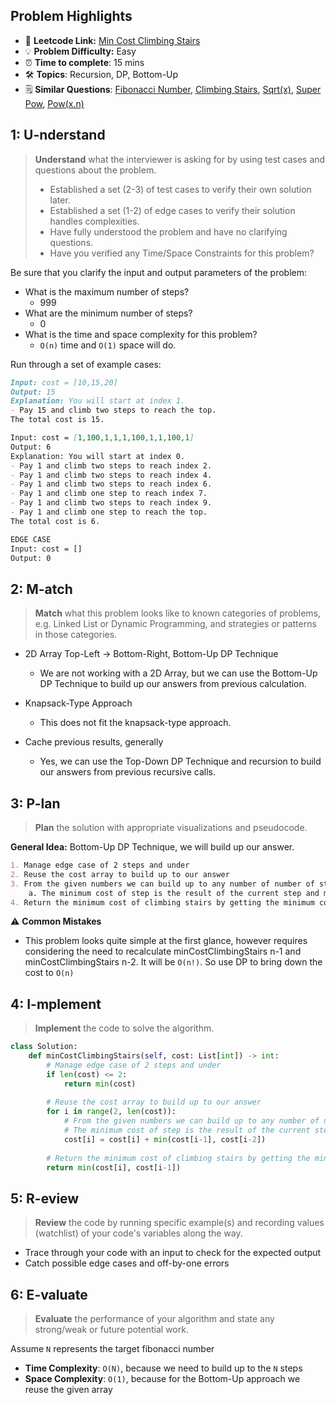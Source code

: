 ## Problem Highlights

* 🔗 **Leetcode Link:** [Min Cost Climbing Stairs](https://leetcode.com/problems/min-cost-climbing-stairs/)
* 💡 **Problem Difficulty:** Easy
* ⏰ **Time to complete**: 15 mins
* 🛠️ **Topics**: Recursion, DP, Bottom-Up
* 🗒️ **Similar Questions**: [Fibonacci Number](https://leetcode.com/problems/fibonacci-number/), [Climbing Stairs](https://leetcode.com/problems/climbing-stairs/), [Sqrt(x)](https://leetcode.com/problems/sqrtx/), [Super Pow](https://leetcode.com/problems/super-pow/),  [Pow(x.n)](https://leetcode.com/problems/powx-n/)
    
## 1: U-nderstand
 
> **Understand** what the interviewer is asking for by using test cases and questions about the problem.
> 
> - Established a set (2-3) of test cases to verify their own solution later.
> - Established a set (1-2) of edge cases to verify their solution handles complexities.
> - Have fully understood the problem and have no clarifying questions.
> - Have you verified any Time/Space Constraints for this problem?

Be sure that you clarify the input and output parameters of the problem:

- What is the maximum number of steps?
    - 999
- What are the minimum number of steps?
    - 0
- What is the time and space complexity for this problem?
    - `O(n)` time and `O(1)` space will do. 


Run through a set of example cases:

```markdown
Input: cost = [10,15,20]
Output: 15
Explanation: You will start at index 1.
- Pay 15 and climb two steps to reach the top.
The total cost is 15.

Input: cost = [1,100,1,1,1,100,1,1,100,1]
Output: 6
Explanation: You will start at index 0.
- Pay 1 and climb two steps to reach index 2.
- Pay 1 and climb two steps to reach index 4.
- Pay 1 and climb two steps to reach index 6.
- Pay 1 and climb one step to reach index 7.
- Pay 1 and climb two steps to reach index 9.
- Pay 1 and climb one step to reach the top.
The total cost is 6.

EDGE CASE 
Input: cost = []
Output: 0
```   
    
## 2: M-atch

> **Match**  what this problem looks like to known categories of problems, e.g. Linked List or Dynamic Programming, and strategies or patterns in those categories.

- 2D Array Top-Left -> Bottom-Right, Bottom-Up DP Technique
    - We are not working with a 2D Array, but we can use the Bottom-Up DP Technique to build up our answers from previous calculation.
    
- Knapsack-Type Approach
    - This does not fit the knapsack-type approach.

- Cache previous results, generally
    - Yes, we can use the Top-Down DP Technique and recursion to build our answers from previous recursive calls.


## 3: P-lan

> **Plan** the solution with appropriate visualizations and pseudocode.

**General Idea:** Bottom-Up DP Technique, we will build up our answer. 

```markdown
1. Manage edge case of 2 steps and under
2. Reuse the cost array to build up to our answer
3. From the given numbers we can build up to any number of number of steps.
    a. The minimum cost of step is the result of the current step and minimum between two previous steps
4. Return the minimum cost of climbing stairs by getting the minimum cost of last two steps
```

⚠️ **Common Mistakes**

* This problem looks quite simple at the first glance, however requires considering the need to recalculate minCostClimbingStairs n-1 and minCostClimbingStairs n-2. It will be `O(n!)`. So use DP to bring down the cost to `O(n)`

## 4: I-mplement

> **Implement** the code to solve the algorithm.

```python
class Solution:
    def minCostClimbingStairs(self, cost: List[int]) -> int:
        # Manage edge case of 2 steps and under
        if len(cost) <= 2:
            return min(cost)
        
        # Reuse the cost array to build up to our answer
        for i in range(2, len(cost)):
            # From the given numbers we can build up to any number of number of steps
            # The minimum cost of step is the result of the current step and minimum between two previous steps
            cost[i] = cost[i] + min(cost[i-1], cost[i-2])
        
        # Return the minimum cost of climbing stairs by getting the minimum cost of last two steps
        return min(cost[i], cost[i-1])
```

## 5: R-eview

> **Review** the code by running specific example(s) and recording values (watchlist) of your code's variables along the way.

- Trace through your code with an input to check for the expected output
- Catch possible edge cases and off-by-one errors

## 6: E-valuate

> **Evaluate** the performance of your algorithm and state any strong/weak or future potential work.

Assume `N` represents the target fibonacci number

* **Time Complexity**: `O(N)`, because we need to build up to the `N` steps
* **Space Complexity**: `O(1)`, because for the Bottom-Up approach we reuse the given array
